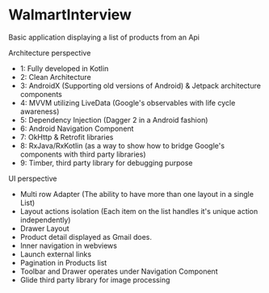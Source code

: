 # WalmartInterview
Basic application displaying a list of products from an Api


Architecture perspective

- 1: Fully developed in Kotlin
- 2: Clean Architecture 
- 3: AndroidX (Supporting old versions of Android) & Jetpack architecture components
- 4: MVVM utilizing LiveData (Google's observables with life cycle awareness) 
- 5: Dependency Injection (Dagger 2 in a Android fashion)
- 6: Android Navigation Component
- 7: OkHttp & Retrofit libraries
- 8: RxJava/RxKotlin (as a way to show how to bridge Google's components with third party libraries)
- 9: Timber, third party library for debugging purpose

UI perspective
- Multi row Adapter (The ability to have more than one layout in a single List)
- Layout actions isolation (Each item on the list handles it's unique action independently)
- Drawer Layout
- Product detail displayed as Gmail does.
- Inner navigation in webviews
- Launch external links
- Pagination in Products list
- Toolbar and Drawer operates under Navigation Component
- Glide third party library for image processing
